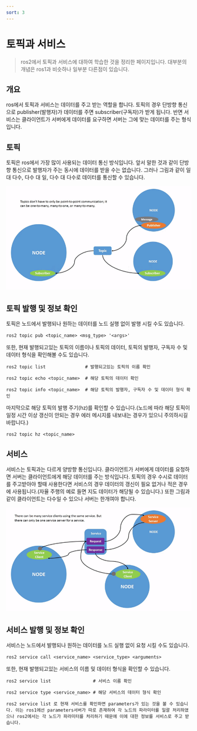 ```yaml
---
sort: 3
---
```


# 토픽과 서비스

> ros2에서 토픽과 서비스에 대하여 학습한 것을 정리한 페이지입니다. 대부분의 개념은 ros1과 비슷하나 일부분 다른점이 있습니다. 


## 개요

ros에서 토픽과 서비스는 데이터를 주고 받는 역할을 합니다. 토픽의 경우 단방향 통신으로 publisher(발행자)가 데이터를 주면 subscriber(구독자)가 받게 됩니다. 반면 서비스는 클라이언트가 서버에게 데이터를 요구하면 서버는 그에 맞는 데이터를 주는 형식입니다. 

## 토픽

토픽은 ros에서 가장 많이 사용되는 데이터 통신 방식입니다. 앞서 말한 것과 같이 단방향 통신으로 발행자가 주는 동시에 데이터를 받을 수는 없습니다. 그러나 그림과 같이 일 대 다수, 다수 대 일, 다수 대 다수로 데이터를 통신할 수 있습니다.

![ros1](/ros2/config/토픽.gif)

## 토픽 발행 및 정보 확인

토픽은 노드에서 발행되나 원하는 데이터를 노드 실행 없이 발행 시킬 수도 있습니다.

```
ros2 topic pub <topic_name> <msg_type> '<args>'
``` 

또한, 현재 발행되고있는 토픽의 이름이나 토픽의 데이터, 토픽의 발행자, 구독자 수 및 데이터 형식을 확인해볼 수도 있습니다.
```
ros2 topic list               # 발행되고있는 토픽의 이름 확인
```
```
ros2 topic echo <topic_name>  # 해당 토픽의 데이터 확인
```
```
ros2 topic info <topic_name>  # 해당 토픽의 발행자, 구독자 수 및 데이터 형식 확인
```

마지막으로 해당 토픽의 발행 주기(hz)를 확인할 수 있습니다.(노드에 따라 해당 토픽이 일정 시간 이상 갱신이 안되는 경우 에러 메시지를 내보내는 경우가 있으니 주의하시길 바랍니다.)
```
ros2 topic hz <topic_name>
```

## 서비스

서비스는 토픽과는 다르게 양방향 통신입니다. 클라이언트가 서버에게 데이터를 요청하면 서버는 클라이언트에게 해당 데이터를 주는 방식입니다. 토픽의 경우 수시로 데이터를 주고받아야 할때 사용한다면 서비스의 경우 데이터의 갱신이 필요 없거나 적은 경우에 사용됩니다.(자율 주행의 예로 들면 지도 데이터가 해당될 수 있습니다.) 또한 그림과 같이 클라이언트는 다수일 수 있으나 서버는 한개여야 합니다.

![ros1](/ros2/config/서비스.gif)

## 서비스 발행 및 정보 확인

서비스는 노드에서 발행되나 원하는 데이터를 노드 실행 없이 요청 시킬 수도 있습니다.
```
ros2 service call <service_name> <service_type> <arguments>
```

또한, 현재 발행되고있는 서비스의 이름 및 데이터 형식을 확인할 수 있습니다.
```
ros2 service list                # 서비스 이름 확인
```
```
ros2 service type <service_name> # 해당 서비스의 데이터 형식 확인
```

```note
ros2 service list 로 현재 서비스를 확인하면 parameters가 있는 것을 볼 수 있습니다. 이는 ros1에선 parameters서버가 따로 존재하여 각 노드의 파라미터를 일괄 처리하였으나 ros2에서는 각 노드가 파라미터를 처리하기 때문에 이에 대한 정보를 서비스로 주고 받습니다.
```


